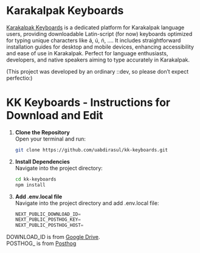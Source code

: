 # Karakalpak Keyboards

[Karakalpak Keyboards](https://kk-keyboards.vercel.app/) is a dedicated platform for Karakalpak language users, providing downloadable Latin-script (for now) keyboards optimized for typing unique characters like á, ú, ń, .... It includes straightforward installation guides for desktop and mobile devices, enhancing accessibility and ease of use in Karakalpak. Perfect for language enthusiasts, developers, and native speakers aiming to type accurately in Karakalpak.

(This project was developed by an ordinary ::dev, so please don’t expect perfectio:)

# KK Keyboards - Instructions for Download and Edit

1. **Clone the Repository**  
   Open your terminal and run:
   ```bash
   git clone https://github.com/uabdirasul/kk-keyboards.git

2. **Install Dependencies**  
   Navigate into the project directory:
   ```bash
   cd kk-keyboards
   npm install

3. **Add .env.local file**  
   Navigate into the project directory and add .env.local file:
   ```js
   NEXT_PUBLIC_DOWNLOAD_ID=
   NEXT_PUBLIC_POSTHOG_KEY=
   NEXT_PUBLIC_POSTHOG_HOST=

  DOWNLOAD_ID is from [Google Drive](https://drive.google.com/).   
  POSTHOG_ is from [Posthog](https://posthog.com/)
